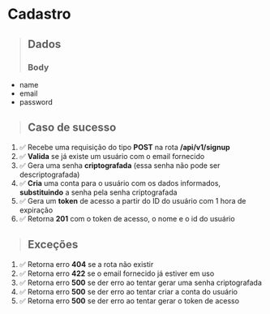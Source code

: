 # Cadastro

> ## Dados
>
> ### Body

- name
- email
- password

> ## Caso de sucesso

1. ✅ Recebe uma requisição do tipo **POST** na rota **/api/v1/signup**
2. ✅ **Valida** se já existe um usuário com o email fornecido
3. ✅ Gera uma senha **criptografada** (essa senha não pode ser descriptografada)
4. ✅ **Cria** uma conta para o usuário com os dados informados, **substituindo** a senha pela senha criptografada
5. ✅ Gera um **token** de acesso a partir do ID do usuário com 1 hora de expiração
6. ✅ Retorna **201** com o token de acesso, o nome e o id do usuário

> ## Exceções

1. ✅ Retorna erro **404** se a rota não existir
2. ✅ Retorna erro **422** se o email fornecido já estiver em uso
3. ✅ Retorna erro **500** se der erro ao tentar gerar uma senha criptografada
4. ✅ Retorna erro **500** se der erro ao tentar criar a conta do usuário
5. ✅ Retorna erro **500** se der erro ao tentar gerar o token de acesso
